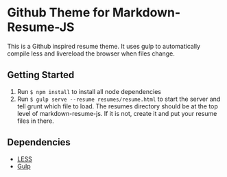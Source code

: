 # Github Theme for Markdown-Resume-JS

This is a Github inspired resume theme. It uses gulp to automatically compile less and livereload the browser when files change.

## Getting Started
1. Run ```$ npm install``` to install all node dependencies
2. Run ```$ gulp serve --resume resumes/resume.html``` to start the server and tell grunt which file to load. The resumes directory should be at the top level of markdown-resume-js. If it is not, create it and put your resume files in there.

## Dependencies
- [LESS](http://lesscss.org/)
- [Gulp](http://gulpjs.com/)